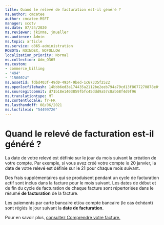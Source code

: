 ```yaml
---
title: Quand le relevé de facturation est-il généré ?
ms.author: cmcatee
author: cmcatee-MSFT
manager: scotv
ms.date: 07/24/2020
ms.reviewer: jkinma, jmueller
ms.audience: Admin
ms.topic: article
ms.service: o365-administration
ROBOTS: NOINDEX, NOFOLLOW
localization_priority: Normal
ms.collection: Adm_O365
ms.custom:
- commerce_billing
- "494"
- "1500024"
ms.assetid: fdbd403f-49d0-4934-9bed-1c67335f2522
ms.openlocfilehash: 14bbb6ed3a174435a2112be2eeb794a79cd13f8677270878e0fc5036509c8e08
ms.sourcegitcommit: d71b18e1403859fbfc45ddd9a57c8ab68f4d9f96
ms.translationtype: MT
ms.contentlocale: fr-FR
ms.lasthandoff: 08/06/2021
ms.locfileid: "54499726"
---
```

# <a name="when-is-the-billing-statement-generated"></a>Quand le relevé de facturation est-il généré ?

La date de votre relevé est définie sur le jour du mois suivant la création de votre compte. Par exemple, si vous avez créé votre compte le 20 janvier, la date de votre relevé est définie sur le 21 pour chaque mois suivant.

Des frais supplémentaires qui se produisent pendant un cycle de facturation actif sont inclus dans la facture pour le mois suivant. Les dates de début et de fin du cycle de facturation de chaque facture sont répertoriées dans le résumé **de facturation** de la facture.

Les paiements par carte bancaire et/ou compte bancaire (le cas échéant) sont réglés le jour suivant la **date de facturation.**
  
Pour en savoir plus, [consultez Comprendre votre facture.](/microsoft-365/commerce/billing-and-payments/understand-your-invoice2)